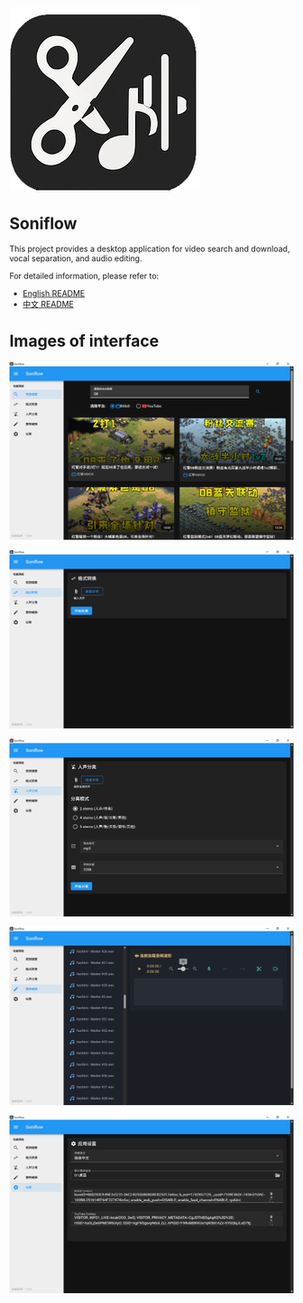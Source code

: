 ![logo](./logo.png)

# Soniflow

This project provides a desktop application for video search and download, vocal separation, and audio editing.

For detailed information, please refer to:
*   [English README](README_en.md)
*   [中文 README](README_zh.md)

# Images of interface #

![image_1](./images/1.png)

![image_2](./images/2.png)

![image_3](./images/3.png)

![image_4](./images/4.png)

![image_5](./images/5.png)
